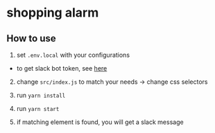 # shopping alarm

## How to use

1. set `.env.local` with your configurations

- to get slack bot token, see [here](https://api.slack.com/start/quickstart)

2. change `src/index.js` to match your needs -> change css selectors

3. run `yarn install`

4. run `yarn start`

5. if matching element is found, you will get a slack message

